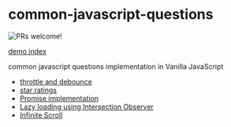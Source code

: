 # common-javascript-questions
<img src="https://img.shields.io/badge/PRs-welcome-brightgreen.svg" alt="PRs welcome!" />

[demo index ](https://whoami-shubham.github.io/common-javascript-questions/)

common javascript questions implementation in Vanilla JavaScript 
 - [throttle and debounce](https://whoami-shubham.github.io/common-javascript-questions/throttle-and-debounce/index.html)
 - [star ratings](https://whoami-shubham.github.io/common-javascript-questions/start-ratings/index.html)
 - [Promise implementation](https://whoami-shubham.github.io/common-javascript-questions/promise/index.html)
 - [Lazy loading using Intersection Observer](https://whoami-shubham.github.io/common-javascript-questions/lazy-loading/index.html)
 - [Infinite Scroll](https://whoami-shubham.github.io/common-javascript-questions/infinite-scroll/index.html)
 